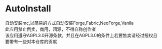 # AutoInstall
自动安装mc,以简易的方式自动安装Forge,Fabric,NeoForge,Vanila  
此应用禁止倒卖，商用，闭源，不得自称创作者   
该应用遵守AGPL3.0开源条款，并且在AGPL3.0的条件上若要售卖请经过授权且要带有一些对本仓库的贡献
